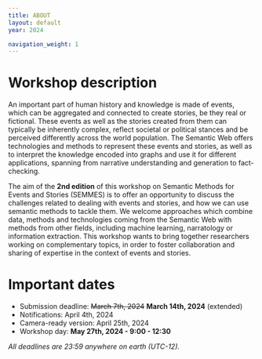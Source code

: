 ```yaml
---
title: ABOUT
layout: default
year: 2024

navigation_weight: 1
---
```


<!-- <aside class="news" markdown="1">

The [**program**](program.html) is out!

</aside> -->

# Workshop description 

An important part of human history and knowledge is made of events, which can be aggregated and connected to create stories, be they real or fictional. These events as well as the stories created from them can typically be inherently complex, reflect societal or political stances and be perceived differently across the world population. The Semantic Web offers technologies and methods to represent these events and stories, as well as to interpret the knowledge encoded into graphs and use it for different applications, spanning from narrative understanding and generation to fact-checking.

The aim of the **2nd edition** of this workshop on Semantic Methods for Events and Stories (SEMMES) is to offer an opportunity to discuss the challenges related to dealing with events and stories, and how we can use semantic methods to tackle them. We welcome approaches which combine data, methods and technologies coming from the Semantic Web with methods from other fields, including machine learning, narratology or information extraction. This workshop wants to bring together researchers working on complementary topics, in order to foster collaboration and sharing of expertise in the context of events and stories.

# Important dates

* Submission deadline: ~~March 7th, 2024~~ **March 14th, 2024** (extended)
* Notifications: April 4th, 2024
* Camera-ready version: April 25th, 2024
* Workshop day: **May 27th, 2024 - 9:00 - 12:30**

*All deadlines are 23:59 anywhere on earth (UTC-12).*
